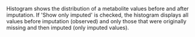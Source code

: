 Histogram shows the distribution of a metabolite values before and after imputation. If 'Show only imputed' is checked, the histogram displays all values before imputation (observed) and only those that were originally missing and then imputed (only imputed values).